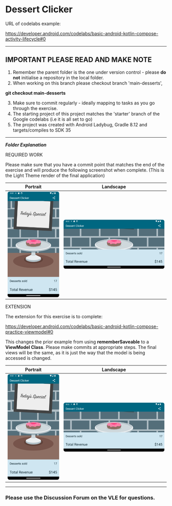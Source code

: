 # Dessert Clicker

URL of codelabs example:

https://developer.android.com/codelabs/basic-android-kotlin-compose-activity-lifecycle#0

---

## IMPORTANT PLEASE READ AND MAKE NOTE

1. Remember the parent folder is the one under version control - please **do not** initialise a repository in the local folder.
2. When working on this branch please checkout branch 'main-desserts', 

**git checkout main-desserts**

3. Make sure to commit regularly - ideally mapping to tasks as you go through the exercise.
4. The starting project of this project matches the 'starter' branch of the Google codelabs (i.e it is all set to go)
5. The project was created with Android Ladybug, Gradle 8.12 and targets/compiles to SDK 35

---
***Folder Explanation***

REQUIRED WORK

Please make sure that you have a commit point that matches the end of the exercise and will produce the following 
screenshot when complete. (This is the Light Theme render of the final application)

|                   **Portrait**                   |                    **Landscape**                    |
|:------------------------------------------------:|:---------------------------------------------------:|
| ![portrait layout](../images/d-clicker-port.png) | ![landscape layout](../images/d-clicker-land.png) |

EXTENSION

The extension for this exercise is to complete:

https://developer.android.com/codelabs/basic-android-kotlin-compose-practice-viewmodel#0

This changes the prior example from using **rememberSaveable** to a **ViewModel Class**.
Please make commits at appropriate steps. The final views will be the same, as it is just the way that the model is 
being accessed is changed.


|                   **Portrait**                   |                    **Landscape**                    |
|:------------------------------------------------:|:---------------------------------------------------:|
| ![portrait layout](../images/d-clicker-port.png) | ![landscape layout](../images/d-clicker-land.png) |

---
### Please use the Discussion Forum on the VLE for questions. ###


